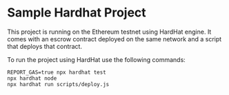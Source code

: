 # Sample Hardhat Project

This project is running on the Ethereum testnet using HardHat engine. It comes with an escrow contract deployed on the same network and a script that deploys that contract.

To run the project using HardHat use the following commands:

```shell
REPORT_GAS=true npx hardhat test
npx hardhat node
npx hardhat run scripts/deploy.js
```
